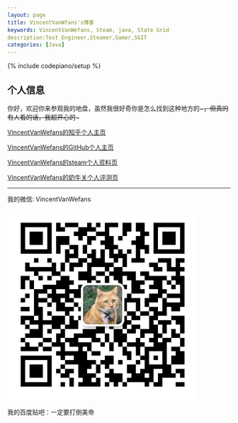 ```yaml
---
layout: page
title: VincentVanWfans's博客
keywords: VincentVanWefans, Steam, java, State Grid
description:Test Engineer,Steamer,Gamer,SGIT
categories: [Java]
---
```

{% include codepiano/setup %}

## 个人信息

你好，欢迎你来参观我的地盘，虽然我很好奇你是怎么找到这种地方的~~~，但真的有人看的话，我超开心的~~~

[VincentVanWefans的知乎个人主页](https://www.zhihu.com/people/VincentVanWefans/activities)

[VincentVanWefans的GitHub个人主页](https://github.com/VincentVanWefans )

[VincentVanWefans的steam个人资料页](https://steamcommunity.com/id/326560253/)

[VincentVanWefans的奶牛关个人评测页](https://cowlevel.net/people/Vanwefans/)

---

我的微信: VincentVanWefans 

<img src="/image/weixin.jpg" />

我的百度贴吧：一定要打倒美帝

<br />

<div id="comment-hook">
<!-- 多说评论框 start -->
	<div class="ds-thread" data-thread-key="88888" data-title="{{ page.title }}" data-url="VincentVanWefans.github.io{{ page.url }}"></div>
<!-- 多说评论框 end -->
<!-- 多说公共JS代码 start (一个网页只需插入一次) -->
<script type="text/javascript">
var duoshuoQuery = {short_name:"VincentVanWefans"};
	(function() {
		var ds = document.createElement('script');
		ds.type = 'text/javascript';ds.async = true;
		ds.src = (document.location.protocol == 'https:' ? 'https:' : 'http:') + '//static.duoshuo.com/embed.js';
		ds.charset = 'UTF-8';
		(document.getElementsByTagName('head')[0] 
		 || document.getElementsByTagName('body')[0]).appendChild(ds);
	})();
	</script>
<!-- 多说公共JS代码 end -->
</div>
